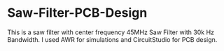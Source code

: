 # Saw-Filter-PCB-Design
This is a saw filter with center frequency 45MHz Saw Filter with 30k Hz Bandwidth.
I used AWR for simulations and CircuitStudio for PCB design.
